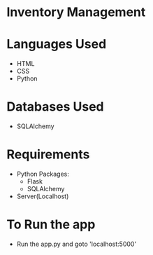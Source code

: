 # Inventory Management

# Languages Used
- HTML
- CSS
- Python

# Databases Used
- SQLAlchemy 

# Requirements
- Python Packages:
  - Flask
  - SQLAlchemy
- Server(Localhost)

# To Run the app
- Run the app.py and goto 'localhost:5000'



